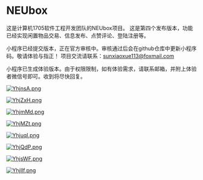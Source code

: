 # NEUbox

这是计算机1705软件工程开发团队的NEUbox项目。 这是第四个发布版本，功能已经实现闲置物品交易、信息发布、点赞评论、登陆注册等。

小程序已经提交版本，正在官方审核中。审核通过后会在github仓库中更新小程序码。敬请体验与指正！ 项目交流请联系：sunxiaoxue113@foxmail.com

小程序已生成体验版本。由于权限限制，如有体验需求，请联系邮箱，并附上体验者微信号即可。收到将尽快回复。

[![YhjnsA.png](https://s1.ax1x.com/2020/05/18/YhjnsA.png)](https://imgchr.com/i/YhjnsA)

[![YhjZxH.png](https://s1.ax1x.com/2020/05/18/YhjZxH.png)](https://imgchr.com/i/YhjZxH)

[![YhjmMd.png](https://s1.ax1x.com/2020/05/18/YhjmMd.png)](https://imgchr.com/i/YhjmMd)

[![YhjMZt.png](https://s1.ax1x.com/2020/05/18/YhjMZt.png)](https://imgchr.com/i/YhjMZt)

[![YhjuqI.png](https://s1.ax1x.com/2020/05/18/YhjuqI.png)](https://imgchr.com/i/YhjuqI)

[![YhjQdP.png](https://s1.ax1x.com/2020/05/18/YhjQdP.png)](https://imgchr.com/i/YhjQdP)

[![YhjsWF.png](https://s1.ax1x.com/2020/05/18/YhjsWF.png)](https://imgchr.com/i/YhjsWF)

[![YhjlIf.png](https://s1.ax1x.com/2020/05/18/YhjlIf.png)](https://imgchr.com/i/YhjlIf)
